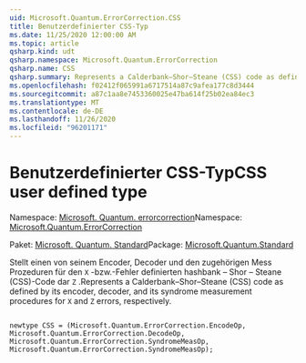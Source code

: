 ```yaml
---
uid: Microsoft.Quantum.ErrorCorrection.CSS
title: Benutzerdefinierter CSS-Typ
ms.date: 11/25/2020 12:00:00 AM
ms.topic: article
qsharp.kind: udt
qsharp.namespace: Microsoft.Quantum.ErrorCorrection
qsharp.name: CSS
qsharp.summary: Represents a Calderbank–Shor–Steane (CSS) code as defined by its encoder, decoder, and its syndrome measurement procedures for `X` and `Z` errors, respectively.
ms.openlocfilehash: f02412f065991a6717514a87c9afea177c8d3444
ms.sourcegitcommit: a87c1aa8e7453360025e47ba614f25b02ea84ec3
ms.translationtype: MT
ms.contentlocale: de-DE
ms.lasthandoff: 11/26/2020
ms.locfileid: "96201171"
---
```

# <a name="css-user-defined-type"></a><span data-ttu-id="aaec2-102">Benutzerdefinierter CSS-Typ</span><span class="sxs-lookup"><span data-stu-id="aaec2-102">CSS user defined type</span></span>

<span data-ttu-id="aaec2-103">Namespace: [Microsoft. Quantum. errorcorrection](xref:Microsoft.Quantum.ErrorCorrection)</span><span class="sxs-lookup"><span data-stu-id="aaec2-103">Namespace: [Microsoft.Quantum.ErrorCorrection](xref:Microsoft.Quantum.ErrorCorrection)</span></span>

<span data-ttu-id="aaec2-104">Paket: [Microsoft. Quantum. Standard](https://nuget.org/packages/Microsoft.Quantum.Standard)</span><span class="sxs-lookup"><span data-stu-id="aaec2-104">Package: [Microsoft.Quantum.Standard](https://nuget.org/packages/Microsoft.Quantum.Standard)</span></span>


<span data-ttu-id="aaec2-105">Stellt einen von seinem Encoder, Decoder und den zugehörigen Mess Prozeduren für den `X` -bzw.-Fehler definierten hashbank – Shor – Steane (CSS)-Code dar `Z` .</span><span class="sxs-lookup"><span data-stu-id="aaec2-105">Represents a Calderbank–Shor–Steane (CSS) code as defined by its encoder, decoder, and its syndrome measurement procedures for `X` and `Z` errors, respectively.</span></span>

```qsharp

newtype CSS = (Microsoft.Quantum.ErrorCorrection.EncodeOp, Microsoft.Quantum.ErrorCorrection.DecodeOp, Microsoft.Quantum.ErrorCorrection.SyndromeMeasOp, Microsoft.Quantum.ErrorCorrection.SyndromeMeasOp);
```

